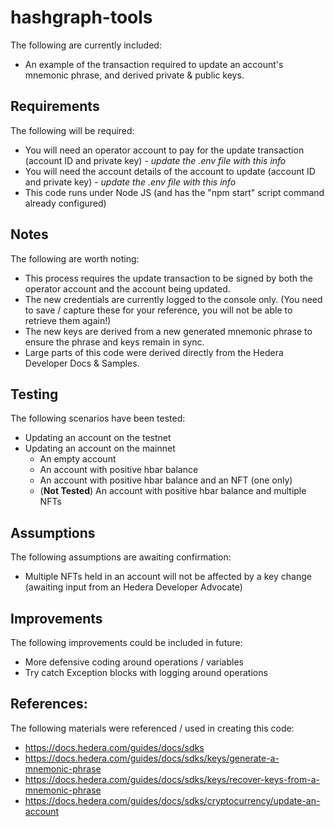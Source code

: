 # hashgraph-tools
The following are currently included: 
- An example of the transaction required to update an account's mnemonic phrase, and derived private & public keys.

## Requirements
The following will be required:
- You will need an operator account to pay for the update transaction (account ID and private key) - *update the .env file with this info*
- You will need the account details of the account to update (account ID and private key) - *update the .env file with this info*
- This code runs under Node JS (and has the "npm start" script command already configured)

## Notes
The following are worth noting:
- This process requires the update transaction to be signed by both the operator account and the account being updated.
- The new credentials are currently logged to the console only. (You need to save / capture these for your reference, you will not be able to retrieve them again!)
- The new keys are derived from a new generated mnemonic phrase to ensure the phrase and keys remain in sync.
- Large parts of this code were derived directly from the Hedera Developer Docs & Samples.

## Testing
The following scenarios have been tested: 
- Updating an account on the testnet
- Updating an account on the mainnet
  - An empty account
  - An account with positive hbar balance
  - An account with positive hbar balance and an NFT (one only)
  - (**Not Tested**) An account with positive hbar balance and multiple NFTs

## Assumptions
The following assumptions are awaiting confirmation: 
- Multiple NFTs held in an account will not be affected by a key change (awaiting input from an Hedera Developer Advocate)

## Improvements
The following improvements could be included in future: 
- More defensive coding around operations / variables
- Try catch Exception blocks with logging around operations

## References: 
The following materials were referenced / used in creating this code: 
- https://docs.hedera.com/guides/docs/sdks
- https://docs.hedera.com/guides/docs/sdks/keys/generate-a-mnemonic-phrase
- https://docs.hedera.com/guides/docs/sdks/keys/recover-keys-from-a-mnemonic-phrase
- https://docs.hedera.com/guides/docs/sdks/cryptocurrency/update-an-account
